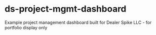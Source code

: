 # ds-project-mgmt-dashboard
Example project management dashboard built for Dealer Spike LLC - for portfolio display only

